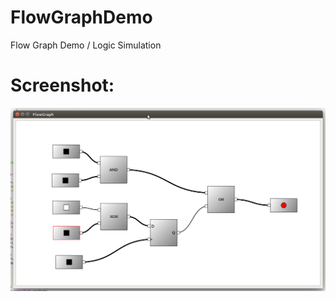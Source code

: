 # FlowGraphDemo
Flow Graph Demo  / Logic Simulation

# Screenshot:
![Screenshot](FlowGraphScreenshot.png)
